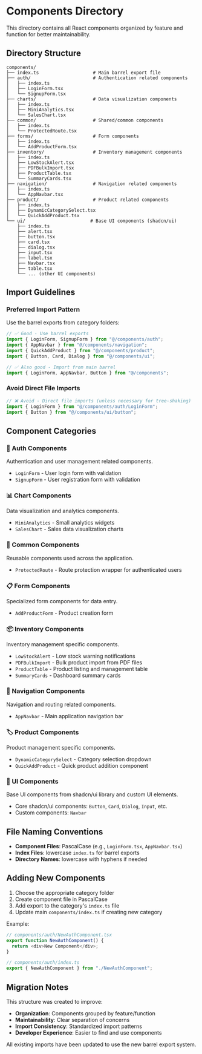 # Components Directory

This directory contains all React components organized by feature and function for better maintainability.

## Directory Structure

```
components/
├── index.ts                    # Main barrel export file
├── auth/                       # Authentication related components
│   ├── index.ts
│   ├── LoginForm.tsx
│   └── SignupForm.tsx
├── charts/                     # Data visualization components
│   ├── index.ts
│   ├── MiniAnalytics.tsx
│   └── SalesChart.tsx
├── common/                     # Shared/common components
│   ├── index.ts
│   └── ProtectedRoute.tsx
├── forms/                      # Form components
│   ├── index.ts
│   └── AddProductForm.tsx
├── inventory/                  # Inventory management components
│   ├── index.ts
│   ├── LowStockAlert.tsx
│   ├── PDFBulkImport.tsx
│   ├── ProductTable.tsx
│   └── SummaryCards.tsx
├── navigation/                 # Navigation related components
│   ├── index.ts
│   └── AppNavbar.tsx
├── product/                    # Product related components
│   ├── index.ts
│   ├── DynamicCategorySelect.tsx
│   └── QuickAddProduct.tsx
└── ui/                        # Base UI components (shadcn/ui)
    ├── index.ts
    ├── alert.tsx
    ├── button.tsx
    ├── card.tsx
    ├── dialog.tsx
    ├── input.tsx
    ├── label.tsx
    ├── Navbar.tsx
    ├── table.tsx
    └── ... (other UI components)
```

## Import Guidelines

### Preferred Import Pattern

Use the barrel exports from category folders:

```typescript
// ✅ Good - Use barrel exports
import { LoginForm, SignupForm } from "@/components/auth";
import { AppNavbar } from "@/components/navigation";
import { QuickAddProduct } from "@/components/product";
import { Button, Card, Dialog } from "@/components/ui";

// ✅ Also good - Import from main barrel
import { LoginForm, AppNavbar, Button } from "@/components";
```

### Avoid Direct File Imports

```typescript
// ❌ Avoid - Direct file imports (unless necessary for tree-shaking)
import { LoginForm } from "@/components/auth/LoginForm";
import { Button } from "@/components/ui/button";
```

## Component Categories

### 📝 Auth Components

Authentication and user management related components.

- `LoginForm` - User login form with validation
- `SignupForm` - User registration form with validation

### 📊 Chart Components

Data visualization and analytics components.

- `MiniAnalytics` - Small analytics widgets
- `SalesChart` - Sales data visualization charts

### 🔗 Common Components

Reusable components used across the application.

- `ProtectedRoute` - Route protection wrapper for authenticated users

### 📋 Form Components

Specialized form components for data entry.

- `AddProductForm` - Product creation form

### 📦 Inventory Components

Inventory management specific components.

- `LowStockAlert` - Low stock warning notifications
- `PDFBulkImport` - Bulk product import from PDF files
- `ProductTable` - Product listing and management table
- `SummaryCards` - Dashboard summary cards

### 🧭 Navigation Components

Navigation and routing related components.

- `AppNavbar` - Main application navigation bar

### 🏷️ Product Components

Product management specific components.

- `DynamicCategorySelect` - Category selection dropdown
- `QuickAddProduct` - Quick product addition component

### 🎨 UI Components

Base UI components from shadcn/ui library and custom UI elements.

- Core shadcn/ui components: `Button`, `Card`, `Dialog`, `Input`, etc.
- Custom components: `Navbar`

## File Naming Conventions

- **Component Files**: PascalCase (e.g., `LoginForm.tsx`, `AppNavbar.tsx`)
- **Index Files**: lowercase `index.ts` for barrel exports
- **Directory Names**: lowercase with hyphens if needed

## Adding New Components

1. Choose the appropriate category folder
2. Create component file in PascalCase
3. Add export to the category's `index.ts` file
4. Update main `components/index.ts` if creating new category

Example:

```typescript
// components/auth/NewAuthComponent.tsx
export function NewAuthComponent() {
  return <div>New Component</div>;
}

// components/auth/index.ts
export { NewAuthComponent } from "./NewAuthComponent";
```

## Migration Notes

This structure was created to improve:

- **Organization**: Components grouped by feature/function
- **Maintainability**: Clear separation of concerns
- **Import Consistency**: Standardized import patterns
- **Developer Experience**: Easier to find and use components

All existing imports have been updated to use the new barrel export system.
